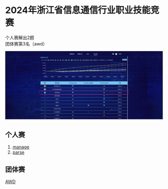 # 2024年浙江省信息通信行业职业技能竞赛

个人赛解出2题  
团体赛第3名（awd）

![score](assets/score.png)

## 个人赛

1. [manage](./manage.md)
2. [parse](./parse.md)

## 团体赛

[AWD](./awd.md)
